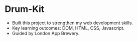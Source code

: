# Drum-Kit
- Built this project to strengthen my web development skills.
- Key learning outcomes: DOM, HTML, CSS, Javascript.
- Guided by London App Brewery.
